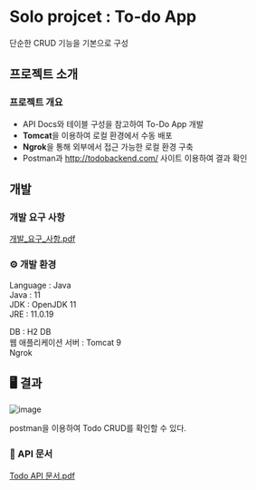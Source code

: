 # Solo projcet : To-do App
단순한 CRUD 기능을 기본으로 구성  


## 프로젝트 소개  
  
### 프로젝트 개요
- API Docs와 테이블 구성을 참고하여 To-Do App 개발
- **Tomcat**을 이용하여 로컬 환경에서 수동 배포
- **Ngrok**을 통해 외부에서 접근 가능한 로컬 환경 구축
- Postman과 http://todobackend.com/ 사이트 이용하여 결과 확인  
  
  
## 개발
### 개발 요구 사항

[개발_요구_사항.pdf](https://github.com/jmjgirl/TodoApp/files/11651794/_._.pdf)  



  
### ⚙ 개발 환경  
Language : Java  
Java : 11  
JDK : OpenJDK 11  
JRE : 11.0.19  



DB : H2 DB   
웹 애플리케이션 서버 : Tomcat 9   
Ngrok

## 🖥 결과

![image](https://github.com/jmjgirl/TodoApp/assets/124814766/3d71a2d8-645c-4349-83d6-55ac39a124aa)


postman을 이용하여 Todo CRUD를 확인할 수 있다.


### 📃 API 문서

[Todo API 문서.pdf](https://github.com/jmjgirl/TodoApp/files/11671767/Todo.API.pdf)

    
    

